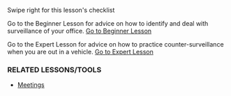 [Title]: # (What now?)
[Difficulty]: # (Advanced)
[Order]: # (10)

Swipe right for this lesson's checklist

Go to the Beginner Lesson for advice on how to identify and deal with surveillance of your office.
[Go to Beginner Lesson](umbrella://lesson/counter-surveillance/1)

Go to the Expert Lesson for advice on how to practice counter-surveillance when you are out in a vehicle.
[Go to Expert Lesson](umbrella://lesson/counter-surveillance/3)

### RELATED LESSONS/TOOLS

*   [Meetings](umbrella://lesson/meetings)
